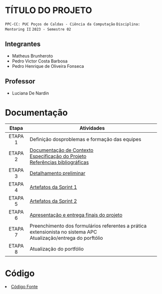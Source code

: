 # TÍTULO DO PROJETO

`PPC-CC: PUC Poços de Caldas - Ciência da Computação`
`Disciplina: Mentoring II`
`2023 - Semestre 02`

## Integrantes

- Matheus Brunheroto
- Pedro Victor Costa Barbosa
- Pedro Henrique de Oliveira Fonseca

## Professor

- Luciana De Nardin

# Documentação

| Etapa   |  Atividades |
|  :----:   | ----------- |
| ETAPA 1 | Definição dosproblemas e formação das equipes |
| ETAPA 2 | <a href="docs/1-Documentação de Contexto.md"> Documentação de Contexto</a> <br> <a href="docs/2-Especificação do Projeto.md"> Especificação do Projeto</a> <br> <a href="docs/7-Referências.md"> Referências bibliográficas</a>|
| ETAPA 3 | <a href="docs/3-Detalhamento preliminar.md"> Detalhamento preliminar </a> |
| ETAPA 4 | <a href="docs/4-Sprint 1.md"> Artefatos da Sprint 1</a> |
| ETAPA 5 | <a href="docs/5-Sprint 2.md"> Artefatos da Sprint 2</a> |
| ETAPA 6 | <a href="docs/6-Apresentação do Projeto.md"> Apresentação e entrega finais do projeto</a> |
| ETAPA 7 | Preenchimento dos formulários referentes a prática extensionista no sistema APC <br> Atualização/entrega do porftólio| 
| ETAPA 8 | Atualização do portfólio

# Código

<li><a href="src/README.md"> Código Fonte</a></li>

